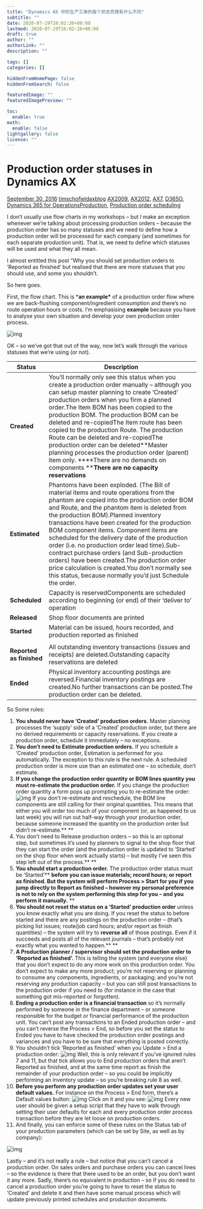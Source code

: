 ```yaml
---
title: "Dynamics AX 中的生产工单的每个状态究竟有什么不同"
subtitle: ""
date: 2020-07-29T16:02:26+08:00
lastmod: 2020-07-29T16:02:26+08:00
draft: true
author: ""
authorLink: ""
description: ""

tags: []
categories: []

hiddenFromHomePage: false
hiddenFromSearch: false

featuredImage: ""
featuredImagePreview: ""

toc:
  enable: true
math:
  enable: false
lightgallery: false
license: ""
---
```


<!--more-->

# Production order statuses in Dynamics AX

[September 30, 2016](https://timsaxblog.wordpress.com/2016/09/30/production-order-statuses-in-dynamics-ax/) [timschofieldaxblog](https://timsaxblog.wordpress.com/author/timschofieldaxblog/) [AX2009](https://timsaxblog.wordpress.com/category/ax2009/), [AX2012](https://timsaxblog.wordpress.com/category/ax2012/), [AX7](https://timsaxblog.wordpress.com/category/ax7/), [D365O](https://timsaxblog.wordpress.com/category/d365o/), [Dynamics 365 for Operations](https://timsaxblog.wordpress.com/category/dynamics-365-for-operations/)[Production](https://timsaxblog.wordpress.com/tag/production/), [Production order scheduling](https://timsaxblog.wordpress.com/tag/production-order-scheduling/)

I don’t usually use flow charts in my workshops – but I make an exception whenever we’re talking about processing production orders – because the production order has so many statuses and we need to define how a production order will be processed for each company (and sometimes for each separate production unit). That is, we need to define which statuses will be used and what they all mean.

I almost entitled this post “Why you should set production orders to ‘Reported as finished’ but realised that there are more statuses that you should use, and some you shouldn’t.

So here goes.

First, the flow chart. This is ***an example\*** of a production order flow where we are back-flushing component/ingredient consumption and there’s no route operation hours or costs. I’m emphasising **example** because you have to analyse your own situation and develop your own production order process.

![img](https://timsaxblog.files.wordpress.com/2016/09/092716_2247_productiono1.png?w=700)

OK – so we’ve got that out of the way, now let’s walk through the various statuses that we’re using (or not).

| **Status**               | **Description**                                              |
| ------------------------ | ------------------------------------------------------------ |
| **Created**              | You’ll normally only see this status when you create a production order manually – although you can setup master planning to create ‘Created’ production orders when you firm a planned order.The Item BOM has been copied to the production BOM. The production BOM can be deleted and re-copiedThe Item route has been copied to the production Route. The production Route can be deleted and re-copiedThe production order can be deleted**Master planning processes the production order (parent) item only. ****There are no demands on components ****There are no capacity reservations** |
| **Estimated**            | Phantoms have been exploded. (The Bill of material items and route operations from the phantom are copied into the production order BOM and Route, and the phantom item is deleted from the production BOM).Planned inventory transactions have been created for the production BOM component items. Component items are scheduled for the delivery date of the production order (i.e. no production order lead time).Sub-contract purchase orders (and Sub-production orders) have been created.The production order price calculation is created.You don’t normally see this status, because normally you’d just Schedule the order. |
| **Scheduled**            | Capacity is reservedComponents are scheduled according to beginning (or end) of their ‘deliver to’ operation |
| **Released**             | Shop floor documents are printed                             |
| **Started**              | Material can be issued, hours recorded, and production reported as finished |
|                          | <Issue materials> <Record hours> <Report as finished>        |
| **Reported as finished** | All outstanding inventory transactions (issues and receipts) are deleted.Outstanding capacity reservations are deleted |
| **Ended**                | Physical inventory accounting postings are reversed.Financial inventory postings are created.No further transactions can be posted.The production order can be deleted. |

So Some rules:

1. **You should never have ‘Created’ production orders.** Master planning processes the ‘supply’ side of a ‘Created’ production order, but there are no derived requirements or capacity reservations. If you create a production order, schedule it immediately – no exceptions.
2. **You don’t need to Estimate production orders.** If you schedule a ‘Created’ production order, Estimation is performed for you automatically. The exception to this rule is the next rule. A scheduled production order is more use than an estimated one – so schedule, don’t estimate.
3. **If you change the production order quantity or BOM lines quantity you must re-estimate the production order.** If you change the production order quantity a form pops up prompting you to re-estimate the order:
   ![img](https://timsaxblog.files.wordpress.com/2016/09/092716_2247_productiono2.png?w=700)
   If you don’t re-estimate and reschedule, the BOM line components are still calling for their original quantities. This means that either you will order too much of your component (or, as happened to us last week) you will run out half-way through your production order, because someone increased the quantity on the production order but didn’t re-estimate.**
   **
4. You don’t need to Release production orders – so this is an optional step, but sometimes it’s used by planners to signal to the shop floor that they can start the order (and the production order is updated to ‘Started’ on the shop floor when work actually starts) – but mostly I’ve seen this step left out of the process.**
   **
5. **You should start a production order.** The production order status must be ‘Started’**
   **before you can issue materials; record hours; or report as finished. But the system will perform Process > Start for you if you jump directly to Report as finished – however my personal preference is not to rely on the system performing this step for you – and you perform it manually.**
   **
6. **You should not reset the status on a ‘Started’ production order** unless you know exactly what you are doing. If you reset the status to before started and there are any postings on the production order – (that’s picking list issues; route/job card hours; and/or report as finish quantities) – the system will try to **reverse all** of those postings. Even if it succeeds and posts all of the relevant journals – that’s probably not exactly what you wanted to happen.**
   **
7. **A Production planner / supervisor should set the production order to ‘Reported as finished’.** This is telling the system (and everyone else) that you don’t expect to do any more work on this production order. You don’t expect to make any more product; you’re not reserving or planning to consume any components, ingredients, or packaging; and you’re not reserving any production capacity – but you can still post transactions to the production order if you need to (for instance in the case that something got mis-reported or forgotten).
8. **Ending a production order is a financial transaction** so it’s normally performed by someone in the finance department – or someone responsible for the budget or financial performance of the production unit. You can’t post any transactions to an Ended production order – and you can’t reverse the Process > End, so before you set the status to Ended you have to have checked the production order postings and variances and you have to be sure that everything is posted correctly.
9. You shouldn’t tick ‘Reported as finished’ when you Update > End a production order:
   ![img](https://timsaxblog.files.wordpress.com/2016/09/092716_2247_productiono3.png?w=700)
   Well, this is only relevant if you’ve ignored rules 7 and 11, but that tick allows you to End production orders that aren’t Reported as finished, and at the same time report as finish the remainder of your production order – so you could be implicitly performing an inventory update – so you’re breaking rule 8 as well.
10. **Before you perform any production order updates set your user default values.** For instance on the Process > End form, there’s a Default values button:
    ![img](https://timsaxblog.files.wordpress.com/2016/09/092716_2247_productiono4.png?w=700)
    Click on it and you see:
    ![img](https://timsaxblog.files.wordpress.com/2016/09/092716_2247_productiono5.png?w=700)
    Every new user should be given a setup script that they have to walk through setting their user defaults for each and every production order process transaction before they are let loose on production orders.
11. And finally, you can enforce some of these rules on the Status tab of your production parameters (which can be set by Site, as well as by company):

![img](https://timsaxblog.files.wordpress.com/2016/09/092716_2247_productiono6.png?w=700)

Lastly – and it’s not really a rule – but notice that you can’t cancel a production order. On sales orders and purchase orders you can cancel lines – so the evidence is there that there used to be an order, but you don’t want it any more. Sadly, there’s no equivalent in production – so if you do need to cancel a production order you’re going to have to reset the status to ‘Created’ and delete it and then have some manual process which will update previously printed schedules and production documents.